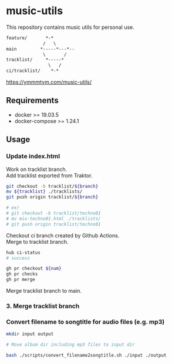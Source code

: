 # music-utils

This repository contains music utils for personal use.

```txt
feature/       *-*
              /   \
main         *-----*---*--
              \       /
tracklist/     *-----*
                \   /
ci/tracklist/    *-*
```

<https://ymmmtym.com/music-utils/>

## Requirements

- docker >= 19.03.5
- docker-compose >= 1.24.1

## Usage

### Update index.html

Work on tracklist branch.  
Add tracklist exported from Traktor.

```bash
git checkout -b tracklist/${branch}
mv ${tracklist} ./tracklists/
git push origin tracklist/${branch}

# ex)
# git checkout -b tracklist/techno01
# mv mix-techno01.html ./tracklists/
# git push origin tracklist/techno01
```

Checkout ci branch created by Github Actions.  
Merge to tracklist branch.

```bash
hub ci-status
# success

gh pr checkout ${num}
gh pr checks
gh pr merge
```

Merge tracklist branch to main.

### 3. Merge tracklist branch

### Convert filename to songtitle for audio files (e.g. mp3)

```bash
mkdir input output

# Move album dir including mp3 files to input dir

bash ./scripts/convert_filename2songtitle.sh ./input ./output
```
